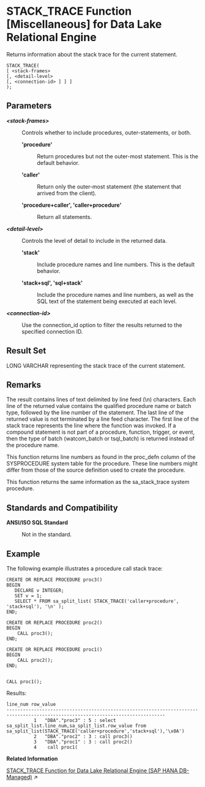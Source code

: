 <!-- loio81fd67bc6ce2101497f0d65edc4451bd -->

# STACK\_TRACE Function \[Miscellaneous\] for Data Lake Relational Engine

Returns information about the stack trace for the current statement.



```
STACK_TRACE(
[ <stack-frames>
[, <detail-level>
[, <connection-id> ] ] ]
);
```



<a name="loio81fd67bc6ce2101497f0d65edc4451bd__STACK_TRACE_parm1"/>

## Parameters


<dl class="glossary">
<dt><b>

*<stack-frames\>*

</b></dt>
<dd>

Controls whether to include procedures, outer-statements, or both.


<dl>
<dt><b>

'procedure'

</b></dt>
<dd>

Return procedures but not the outer-most statement. This is the default behavior.



</dd><dt><b>

'caller'

</b></dt>
<dd>

Return only the outer-most statement \(the statement that arrived from the client\).



</dd><dt><b>

'procedure+caller', 'caller+procedure'

</b></dt>
<dd>

Return all statements.



</dd>
</dl>



</dd><dt><b>

*<detail-level\>*

</b></dt>
<dd>

Controls the level of detail to include in the returned data.


<dl>
<dt><b>

'stack'

</b></dt>
<dd>

Include procedure names and line numbers. This is the default behavior.



</dd><dt><b>

'stack+sql', 'sql+stack'

</b></dt>
<dd>

Include the procedure names and line numbers, as well as the SQL text of the statement being executed at each level.



</dd>
</dl>



</dd><dt><b>

*<connection-id\>*

</b></dt>
<dd>

Use the connection\_id option to filter the results returned to the specified connection ID.



</dd>
</dl>



<a name="loio81fd67bc6ce2101497f0d65edc4451bd__STACK_TRACE_returns1"/>

## Result Set

LONG VARCHAR representing the stack trace of the current statement.



<a name="loio81fd67bc6ce2101497f0d65edc4451bd__STACK_TRACE_remarks1"/>

## Remarks

The result contains lines of text delimited by line feed \(\\n\) characters. Each line of the returned value contains the qualified procedure name or batch type, followed by the line number of the statement. The last line of the returned value is not terminated by a line feed character. The first line of the stack trace represents the line where the function was invoked. If a compound statement is not part of a procedure, function, trigger, or event, then the type of batch \(watcom\_batch or tsql\_batch\) is returned instead of the procedure name.

This function returns line numbers as found in the proc\_defn column of the SYSPROCEDURE system table for the procedure. These line numbers might differ from those of the source definition used to create the procedure.

This function returns the same information as the sa\_stack\_trace system procedure.



<a name="loio81fd67bc6ce2101497f0d65edc4451bd__STACK_TRACE_standards1"/>

## Standards and Compatibility


<dl>
<dt><b>

ANSI/ISO SQL Standard

</b></dt>
<dd>

Not in the standard.



</dd>
</dl>



## Example

The following example illustrates a procedure call stack trace:

```
CREATE OR REPLACE PROCEDURE proc3()
BEGIN
   DECLARE v INTEGER;
   SET v = 1;
   SELECT * FROM sa_split_list( STACK_TRACE('caller+procedure', 'stack+sql'), '\n' ); 
END;

CREATE OR REPLACE PROCEDURE proc2()
BEGIN
    CALL proc3();
END;

CREATE OR REPLACE PROCEDURE proc1()
BEGIN
    CALL proc2();
END;


CALL proc1();
```

Results:

```
line_num row_value       
-------------------------------------------------------------------------------------------------------------------------------- 
          1   "DBA"."proc3" : 5 : select sa_split_list.line_num,sa_split_list.row_value from sa_split_list(STACK_TRACE('caller+procedure','stack+sql'),'\x0A')                                                                                                                 
          2   "DBA"."proc2" : 3 : call proc3()                                                                                                                                                                                                                                 
          3   "DBA"."proc1" : 3 : call proc2()                                                                                                                                                                                                                                 
          4    call proc1(
```

**Related Information**  


[STACK_TRACE Function for Data Lake Relational Engine (SAP HANA DB-Managed)](https://help.sap.com/viewer/a898e08b84f21015969fa437e89860c8/2024_3_QRC/en-US/387c96c17c9141249abeff9a59d22ec4.html "Returns information about the stack trace for the current statement.") :arrow_upper_right:

